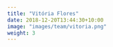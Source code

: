 ```yaml
---
title: "Vitória Flores"
date: 2018-12-20T13:44:30+10:00
image: "images/team/vitoria.png"
weight: 3
---
```


